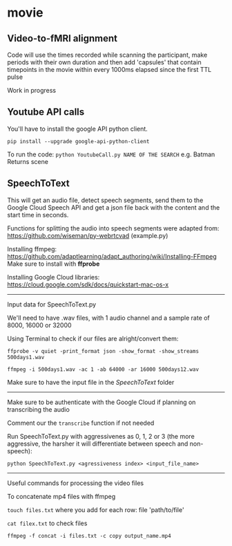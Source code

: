 # movie

**Video-to-fMRI alignment**
----
Code will use the times recorded while scanning the participant, make periods with their own duration and then add 'capsules' that contain timepoints in the movie within every 1000ms elapsed since the first TTL pulse

Work in progress




**Youtube API calls**
----
You'll have to install the google API python client.

`pip install --upgrade google-api-python-client`


To run the code:
`python YoutubeCall.py NAME OF THE SEARCH`
e.g. Batman Returns scene

**SpeechToText**
----
This will get an audio file, detect speech segments, send them to the Google Cloud Speech API and get a json file back with the content and the start time in seconds.

Functions for splitting the audio into speech segments were adapted from: https://github.com/wiseman/py-webrtcvad (example.py)


Installing ffmpeg: https://github.com/adaptlearning/adapt_authoring/wiki/Installing-FFmpeg  Make sure to install with **ffprobe**

Installing Google Cloud libraries: https://cloud.google.com/sdk/docs/quickstart-mac-os-x

-------------------------------
Input data for SpeechToText.py

We'll need to have .wav files, with 1 audio channel and a sample rate of 8000, 16000 or 32000

Using Terminal to check if our files are alright/convert them:

`ffprobe -v quiet -print_format json -show_format -show_streams 500days1.wav`

`ffmpeg -i 500days1.wav -ac 1 -ab 64000 -ar 16000 500days12.wav`


Make sure to have the input file in the _SpeechToText_ folder

------------------------------------

Make sure to be authenticate with the Google Cloud if planning on transcribing the audio

Comment our the `transcribe` function if not needed

Run SpeechToText.py with aggressivenes as 0, 1, 2 or 3 (the more aggressive, the harsher it will differentiate between speech and non-speech):

`python SpeechToText.py <agressiveness index> <input_file_name>`

----------------------------------------------------------------
Useful commands for processing the video files

To concatenate mp4 files with ffmpeg

`touch files.txt` where you add for each row: file 'path/to/file'

`cat filex.txt` to check files

`ffmpeg -f concat -i files.txt -c copy output_name.mp4`